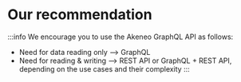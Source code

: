 # Our recommendation

:::info
We encourage you to use the Akeneo GraphQL API as follows:
- Need for data reading only —> GraphQL
- Need for reading & writing —> REST API or GraphQL + REST API, depending on the use cases and their complexity
:::
